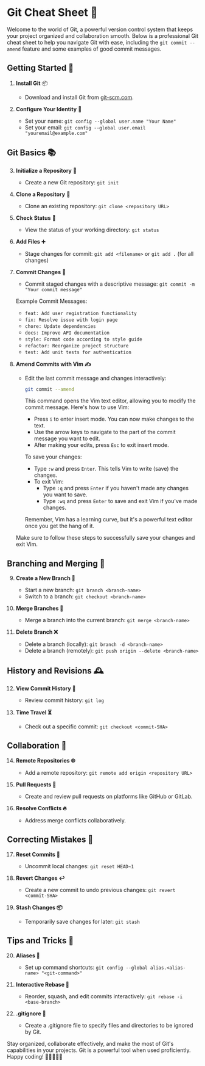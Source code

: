 # Git Cheat Sheet 📜

Welcome to the world of Git, a powerful version control system that keeps your project organized and collaboration smooth. Below is a professional Git cheat sheet to help you navigate Git with ease, including the `git commit --amend` feature and some examples of good commit messages.

## Getting Started 🚀

1. **Install Git** 📦
   - Download and install Git from [git-scm.com](https://git-scm.com/downloads).

2. **Configure Your Identity** 👤
   - Set your name: `git config --global user.name "Your Name"`
   - Set your email: `git config --global user.email "youremail@example.com"`

## Git Basics 📚

3. **Initialize a Repository** 🚀
   - Create a new Git repository: `git init`

4. **Clone a Repository** 🧬
   - Clone an existing repository: `git clone <repository URL>`

5. **Check Status** 🧐
   - View the status of your working directory: `git status`

6. **Add Files** ➕
   - Stage changes for commit: `git add <filename>` or `git add .` (for all changes)

7. **Commit Changes** 💬
   - Commit staged changes with a descriptive message: `git commit -m "Your commit message"`

   Example Commit Messages:
   - `feat: Add user registration functionality`
   - `fix: Resolve issue with login page`
   - `chore: Update dependencies`
   - `docs: Improve API documentation`
   - `style: Format code according to style guide`
   - `refactor: Reorganize project structure`
   - `test: Add unit tests for authentication`

8. **Amend Commits with Vim ✍️**
   - Edit the last commit message and changes interactively:

     ```bash
     git commit --amend
     ```

     This command opens the Vim text editor, allowing you to modify the commit message. Here's how to use Vim:

     - Press `i` to enter insert mode. You can now make changes to the text.
     - Use the arrow keys to navigate to the part of the commit message you want to edit.
     - After making your edits, press `Esc` to exit insert mode.

     To save your changes:
     - Type `:w` and press `Enter`. This tells Vim to write (save) the changes.
     - To exit Vim:
       - Type `:q` and press `Enter` if you haven't made any changes you want to save.
       - Type `:wq` and press `Enter` to save and exit Vim if you've made changes.

     Remember, Vim has a learning curve, but it's a powerful text editor once you get the hang of it.

   Make sure to follow these steps to successfully save your changes and exit Vim.

## Branching and Merging 🌿

9. **Create a New Branch 🌱**
   - Start a new branch: `git branch <branch-name>`
   - Switch to a branch: `git checkout <branch-name>`

10. **Merge Branches 🤝**
    - Merge a branch into the current branch: `git merge <branch-name>`

11. **Delete Branch ❌**
    - Delete a branch (locally): `git branch -d <branch-name>`
    - Delete a branch (remotely): `git push origin --delete <branch-name>`

## History and Revisions 🕰️

12. **View Commit History 📜**
    - Review commit history: `git log`

13. **Time Travel ⏳**
    - Check out a specific commit: `git checkout <commit-SHA>`

## Collaboration 🤝

14. **Remote Repositories 🌐**
    - Add a remote repository: `git remote add origin <repository URL>`

15. **Pull Requests 🙏**
    - Create and review pull requests on platforms like GitHub or GitLab.

16. **Resolve Conflicts 🔥**
    - Address merge conflicts collaboratively.

## Correcting Mistakes 🙈

17. **Reset Commits 🔄**
    - Uncommit local changes: `git reset HEAD~1`

18. **Revert Changes ↩️**
    - Create a new commit to undo previous changes: `git revert <commit-SHA>`

19. **Stash Changes 📦**
    - Temporarily save changes for later: `git stash`

## Tips and Tricks 🎩

20. **Aliases 🐇**
    - Set up command shortcuts: `git config --global alias.<alias-name> "<git-command>"`

21. **Interactive Rebase 🧩**
    - Reorder, squash, and edit commits interactively: `git rebase -i <base-branch>`

22. **.gitignore 🙅**
    - Create a .gitignore file to specify files and directories to be ignored by Git.

Stay organized, collaborate effectively, and make the most of Git's capabilities in your projects. Git is a powerful tool when used proficiently. Happy coding! 🚀👩‍💻👨‍💻
